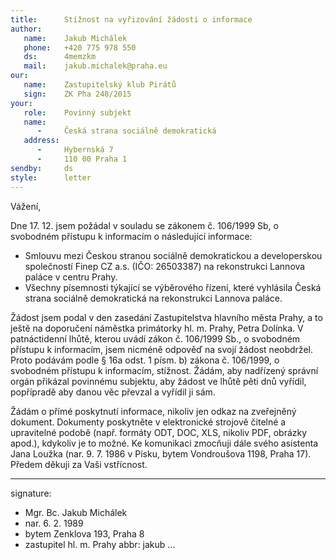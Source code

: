 ```yaml
---
title:      Stížnost na vyřizování žádosti o informace
author:
   name:    Jakub Michálek
   phone:   +420 775 978 550
   ds:      4memzkm
   mail:    jakub.michalek@praha.eu
our:
   name:    Zastupitelský klub Pirátů
   sign:    ZK Pha 248/2015
your:
   role:    Povinný subjekt
   name:    
      -     Česká strana sociálně demokratická
   address:
      -     Hybernská 7
      -     110 00 Praha 1
sendby:     ds
style:      letter
---
```



Vážení,

Dne 17. 12. jsem požádal v souladu se zákonem č. 106/1999 Sb, o svobodném přístupu k informacím o následující informace:

* Smlouvu mezi Českou stranou sociálně demokratickou a developerskou společností Finep CZ a.s. (IČO: 26503387) na rekonstrukci Lannova paláce v centru Prahy.
* Všechny písemnosti týkající se výběrového řízení, které vyhlásila Česká strana sociálně demokratická na rekonstrukci Lannova paláce.

Žádost jsem podal v den zasedání Zastupitelstva hlavního města Prahy, a to ještě na doporučení náměstka primátorky hl. m. Prahy, Petra Dolínka. V patnáctidenní lhůtě, kterou uvádí zákon č. 106/1999 Sb., o svobodném přístupu k informacím, jsem nicméně odpověď na svojí žádost neobdržel. Proto podávám podle § 16a odst. 1 písm. b) zákona č. 106/1999, o svobodném přístupu k informacím, stížnost. Žádám, aby nadřízený správní orgán přikázal povinnému subjektu, aby žádost ve lhůtě pěti dnů vyřídil, popřípradě aby danou věc převzal a vyřídil ji sám.

Žádám o přímé poskytnutí informace, nikoliv jen odkaz na zveřejněný dokument. Dokumenty poskytněte v elektronické strojově čitelné a upravitelné podobě (např. formáty ODT, DOC, XLS, nikoliv PDF, obrázky apod.), kdykoliv je to možné. Ke komunikaci zmocňuji dále svého asistenta Jana Loužka (nar. 9. 7. 1986 v Písku, bytem Vondroušova 1198, Praha 17). Předem děkuji za Vaši vstřícnost. 

---
signature:
  - Mgr. Bc. Jakub Michálek
  - nar. 6. 2. 1989
  - bytem Zenklova 193, Praha 8
  - zastupitel hl. m. Prahy
abbr:       jakub
...
